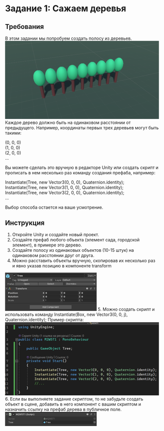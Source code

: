 # Задание 1: Сажаем деревья

## Требования

В этом задании мы попробуем создать полосу из деревьев. 
<img src="https://github.com/copetonrob/YP_Unity_M2_W5/blob/main/img/T1_image4.png" width="600"/>
Каждое дерево должно быть на одинаковом расстоянии от предыдущего. Например, координаты первых трех деревьев могут быть такими:

(0, 0, 0)\
(1, 0, 0)\
(2, 0, 0)\
...

Вы можете сделать это вручную в редакторе Unity или создать скрипт и прописать в нем несколько раз команду создания префаба, например:

Instantiate(Tree, new Vector3(0, 0, 0), Quaternion.identity);\
Instantiate(Tree, new Vector3(1, 0, 0), Quaternion.identity);\
Instantiate(Tree, new Vector3(2, 0, 0), Quaternion.identity);\
...

Выбор способа остается на ваше усмотрение.

## Инструкция

1. Откройте Unity и создайте новый проект.
2. Создайте префаб любого объекта (элемент сада, городской элемент), в примере это дерево.
3. Создайте полосу из одинаковых объектов (10-15 штук) на одинаковом расстоянии друг от друга.
4. Можно расставить объекты вручную, скопировав их несколько раз и явно указав позицию в компоненте transform
<img src="https://github.com/copetonrob/YP_Unity_M2_W5/blob/main/img/T1_image2.png" width="300"/>
5. Можно создать скрипт и использовать команду Instantiate(Box, new Vector3(0, 0, j), Quaternion.identity);
Пример скрипта:
<img src="https://github.com/copetonrob/YP_Unity_M2_W5/blob/main/img/T1_image1.png" width="600"/>
6. Если вы выполняете задание скриптом, то не забудьте создать объект в сцене, добавить в него компонент с вашим скриптом и назначить ссылку на префаб дерева в публичное поле.
<img src="https://github.com/copetonrob/YP_Unity_M2_W5/blob/main/img/T1_image3.png" width="300"/>

